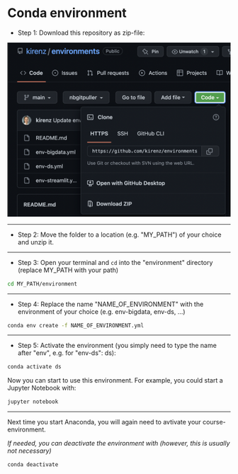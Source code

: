 # Conda environment

- Step 1: Download this repository as zip-file:

![](download.png)

---

- Step 2: Move the folder to a location (e.g. "MY_PATH") of your choice and unzip it.

---

- Step 3: Open your terminal and `cd` into the "environment" directory (replace MY_PATH with your path)

```bash
cd MY_PATH/environment
```

---

- Step 4: Replace the name "NAME_OF_ENVIRONMENT" with the environment of your choice (e.g. env-bigdata, env-ds, ...) 

```bash
conda env create -f NAME_OF_ENVIRONMENT.yml
```

---

- Step 5: Activate the environment (you simply need to type the name after "env", e.g. for "env-ds": ds):


```bash
conda activate ds
```

Now you can start to use this environment. For example, you could start a Jupyter Notebook with:

```bash
jupyter notebook
```

---

Next time you start Anaconda, you will again need to avtivate your course-environment.


*If needed, you can deactivate the environment with (however, this is usually not necessary)* 

```bash
conda deactivate
```
